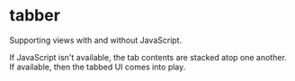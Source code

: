 tabber
======

Supporting views with and without JavaScript.

If JavaScript isn't available, the tab contents are stacked atop one another. If available, then the tabbed UI comes into play.